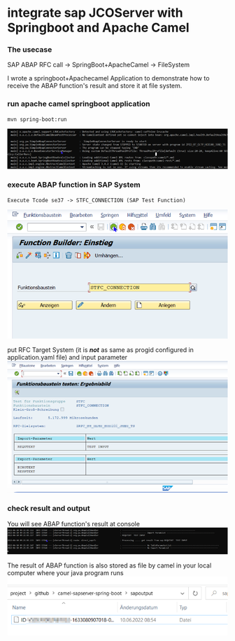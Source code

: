 # integrate sap JCOServer with Springboot and Apache Camel 

### The usecase

SAP ABAP RFC call -> SpringBoot+ApacheCamel -> FileSystem

I wrote a  springboot+Apachecamel Application to demonstrate how to receive the ABAP function's result and store it at file system.

### run apache camel springboot application 

```
mvn spring-boot:run 
```
![image-1](readme.assets/Picture1.png)


### execute ABAP function in SAP System
```
Execute Tcode se37 -> STFC_CONNECTION (SAP Test Function) 
```
![image-2](readme.assets/Picture2.png)

put RFC Target System (it is ***not*** as same as progid configured in application.yaml file) and input parameter
![image-3](readme.assets/Picture3.png)

### check result and output 

You will see ABAP function's result at console 
![image-4](readme.assets/Picture4.png)

The result of ABAP function is also stored as file by camel in your local computer where your java program runs 
![image-5](readme.assets/Picture5.png)